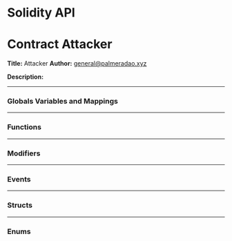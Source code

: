 # Solidity API

# Contract Attacker
**Title:** Attacker
**Author:** general@palmeradao.xyz

**Description:** 

---
### Globals Variables and Mappings

---
### Functions

---
### Modifiers

---
### Events

---
### Structs

---
### Enums

